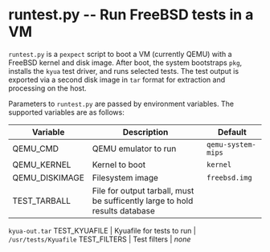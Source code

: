 # runtest.py -- Run FreeBSD tests in a VM

`runtest.py` is a `pexpect` script to boot a VM (currently QEMU) with
a FreeBSD kernel and disk image. After boot, the system bootstraps
`pkg`, installs the `kyua` test driver, and runs selected tests. The
test output is exported via a second disk image in `tar` format for
extraction and processing on the host.

Parameters to `runtest.py` are passed by environment variables. The
supported variables are as follows:

Variable | Description | Default
------------ | ------------- | -----------
QEMU_CMD | QEMU emulator to run | `qemu-system-mips`
QEMU_KERNEL | Kernel to boot | `kernel`
QEMU_DISKIMAGE | Filesystem image | `freebsd.img`
TEST_TARBALL | File for output tarball, must be sufficently large to hold results database |
`kyua-out.tar`
TEST_KYUAFILE | Kyuafile for tests to run | `/usr/tests/Kyuafile`
TEST_FILTERS | Test filters | *none*

